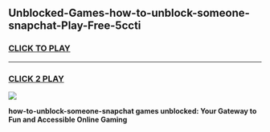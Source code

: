 
## Unblocked-Games-how-to-unblock-someone-snapchat-Play-Free-5ccti
<h3>
<a href="https://premium76.site?title=how-to-unblock-someone-snapchat&ref=18A1">CLICK TO PLAY</a></h3>
<hr>

<h3>
<a href="https://premium76.site?title=how-to-unblock-someone-snapchat&ref=18A1">CLICK 2 PLAY</a>
  
</h3>

<a href="https://premium76.site?title=how-to-unblock-someone-snapchat&ref=18A1"><img src="https://clearcache.store/games.png"></a>


**how-to-unblock-someone-snapchat games unblocked: Your Gateway to Fun and Accessible Online Gaming**

